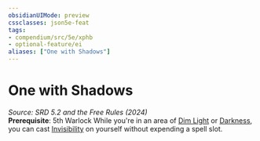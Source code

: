```yaml
---
obsidianUIMode: preview
cssclasses: json5e-feat
tags:
- compendium/src/5e/xphb
- optional-feature/ei
aliases: ["One with Shadows"]
---
```

# One with Shadows
*Source: SRD 5.2 and the Free Rules (2024)*  
**Prerequisite**: 5th Warlock
While you're in an area of [Dim Light](rules/variant-rules/dim-light-xphb.md) or [Darkness](rules/variant-rules/darkness-xphb.md), you can cast [Invisibility](compendium/spells/invisibility-xphb.md) on yourself without expending a spell slot.